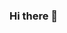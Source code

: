### Hi there 👋

<!--
**nish2447/nish2447** is a ✨ _special_ ✨ repository because its `README.md` (this file) appears on your GitHub profile.

Here are some ideas to get you started:

- 🔭 I’m a passionate competitive programmer and a flutter developer
- 🌱 I’m currently looking for internships/freelance work
- 📫 How to reach me: **nishyadav1135@gmail.com**

